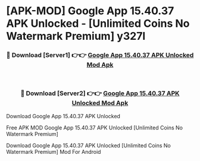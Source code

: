 # [APK-MOD] Google App 15.40.37 APK Unlocked - [Unlimited Coins No Watermark Premium] y327l



<div align="center">
<h3>🔴 Download [Server1] 👉👉 <a href="https://momento.my/?title=Google_App_15.40.37_APK_Unlocked">Google App 15.40.37 APK Unlocked Mod Apk</a></h3><br>

<h3>🔴 Download [Server2] 👉👉 <a href="https://momento.my/?title=Google_App_15.40.37_APK_Unlocked">Google App 15.40.37 APK Unlocked Mod Apk</a></h3>
</div>



Download Google App 15.40.37 APK Unlocked 

Free APK MOD Google App 15.40.37 APK Unlocked [Unlimited Coins No Watermark Premium]

Download Google App 15.40.37 APK Unlocked [Unlimited Coins No Watermark Premium] Mod For Android

